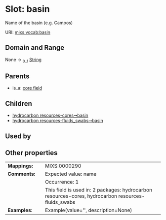 
# Slot: basin


Name of the basin (e.g. Campos)

URI: [mixs.vocab:basin](https://w3id.org/mixs/vocab/basin)


## Domain and Range

None &#8594;  <sub>0..1</sub> [String](types/String.md)

## Parents

 *  is_a: [core field](core_field.md)

## Children

 *  [hydrocarbon resources-cores➞basin](hydrocarbon_resources_cores_basin.md)
 *  [hydrocarbon resources-fluids_swabs➞basin](hydrocarbon_resources_fluids_swabs_basin.md)

## Used by


## Other properties

|  |  |  |
| --- | --- | --- |
| **Mappings:** | | MIXS:0000290 |
| **Comments:** | | Expected value: name |
|  | | Occurrence: 1 |
|  | | This field is used in: 2 packages: hydrocarbon resources-cores, hydrocarbon resources-fluids_swabs |
| **Examples:** | | Example(value='', description=None) |

